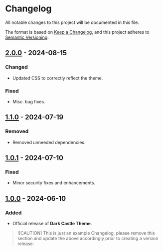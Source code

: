 # Changelog

All notable changes to this project will be documented in this file.

The format is based on [Keep a Changelog](https://keepachangelog.com/en/1.1.0/),
and this project adheres to [Semantic Versioning](https://semver.org/spec/v2.0.0.html).

## [2.0.0] - 2024-08-15

### Changed

- Updated CSS to correctly reflect the theme.

### Fixed

- Misc. bug fixes.

## [1.1.0] - 2024-07-19

### Removed

- Removed unneeded dependencies.

## [1.0.1] - 2024-07-10

### Fixed

- Minor security fixes and enhancements.

## [1.0.0] - 2024-06-10

### Added

- Official release of **Dark Castle Theme**.

[2.0.0]: https://github.com/scottgriv/PRG-Personal-Repository-Guidelines/compare/v1.1.0...v2.0.0
[1.1.0]: https://github.com/scottgriv/PRG-Personal-Repository-Guidelines/compare/v1.0.1...v1.1.0
[1.0.1]: https://github.com/scottgriv/PRG-Personal-Repository-Guidelines/compare/v1.0.0...v1.0.1
[1.0.0]: https://github.com/scottgriv/Dark-Castle-Theme/releases/tag/v1.0.0

> ![CAUTION]
> This is just an example Changelog, please remove this section and update the above accordingly prior to creating a version release.